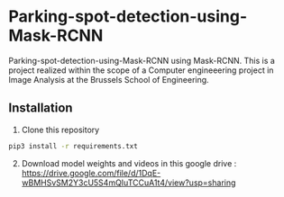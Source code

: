 # Parking-spot-detection-using-Mask-RCNN

Parking-spot-detection-using-Mask-RCNN using Mask-RCNN. This is a project realized within the scope of a Computer engineeering project in Image Analysis at the Brussels School of Engineering. 

## Installation

1. Clone this repository

```bash
pip3 install -r requirements.txt
```

2. Download model weights and videos in this google drive : https://drive.google.com/file/d/1DqE-wBMHSvSM2Y3cU5S4mQIuTCCuA1t4/view?usp=sharing

